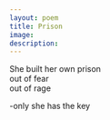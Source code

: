 ```yaml
---
layout: poem
title: Prison
image: 
description:
---
```


She built her own prison<br>
out of fear <br>
out of rage <br>
<!-- split -->
-only she has the key<br>

